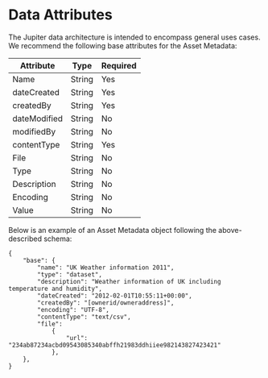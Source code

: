 # Data Attributes
The Jupiter data architecture is intended to encompass general uses cases. We recommend the following base attributes for the Asset Metadata:


Attribute| Type| Required
 -------|-----|-----
Name|	String|	Yes
dateCreated|	String|	Yes
createdBy|	String|	Yes
dateModified|	String|	No
modifiedBy|	String|	No
contentType|	String|	Yes
File|	String|	No
Type|	String|	No
Description|	String|	No
Encoding|	String|	No
Value|	String|	No

Below is an example of an Asset Metadata object following the above-described schema:

```
{
    "base": {
        "name": "UK Weather information 2011",
        "type": "dataset",
        "description": "Weather information of UK including temperature and humidity",
        "dateCreated": "2012-02-01T10:55:11+00:00",
        "createdBy": "[ownerid/owneraddress]",
        "encoding": "UTF-8",
        "contentType": "text/csv",
        "file":
            {
                "url": "234ab87234acbd09543085340abffh21983ddhiiee982143827423421"
            }, 
    }, 
}
```
